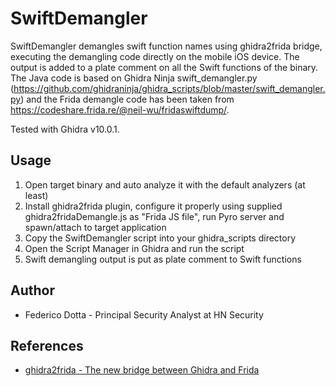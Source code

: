 # SwiftDemangler

SwiftDemangler demangles swift function names using ghidra2frida bridge, executing the demangling code directly on the mobile iOS device. The output is added to a plate comment on all the Swift functions of the binary. The Java code is based on Ghidra Ninja swift_demangler.py (https://github.com/ghidraninja/ghidra_scripts/blob/master/swift_demangler.py) and the Frida demangle code has been taken from https://codeshare.frida.re/@neil-wu/fridaswiftdump/.

Tested with Ghidra v10.0.1.

## Usage

1.	Open target binary and auto analyze it with the default analyzers (at least)
2.	Install ghidra2frida plugin, configure it properly using supplied ghidra2fridaDemangle.js as "Frida JS file", run Pyro server and spawn/attach to target application
3.	Copy the SwiftDemangler script into your ghidra_scripts directory
4.	Open the Script Manager in Ghidra and run the script
5.	Swift demangling output is put as plate comment to Swift functions

## Author
- Federico Dotta -  Principal Security Analyst at HN Security

## References
- [ghidra2frida - The new bridge between Ghidra and Frida](https://security.humanativaspa.it/ghidra2frida-the…ghidra-and-frida/)